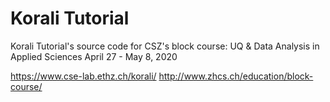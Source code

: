# Korali Tutorial 
Korali Tutorial's source code for CSZ's block course: UQ & Data Analysis in Applied Sciences
April 27 - May 8, 2020

https://www.cse-lab.ethz.ch/korali/
http://www.zhcs.ch/education/block-course/
